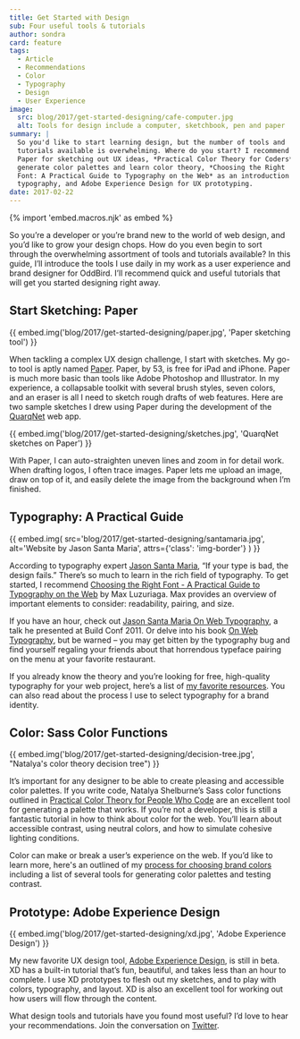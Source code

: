 ```yaml
---
title: Get Started with Design
sub: Four useful tools & tutorials
author: sondra
card: feature
tags:
  - Article
  - Recommendations
  - Color
  - Typography
  - Design
  - User Experience
image:
  src: blog/2017/get-started-designing/cafe-computer.jpg
  alt: Tools for design include a computer, sketchbook, pen and paper
summary: |
  So you'd like to start learning design, but the number of tools and
  tutorials available is overwhelming. Where do you start? I recommend
  Paper for sketching out UX ideas, *Practical Color Theory for Coders* to
  generate color palettes and learn color theory, *Choosing the Right
  Font: A Practical Guide to Typography on the Web* as an introduction to
  typography, and Adobe Experience Design for UX prototyping.
date: 2017-02-22
---
```


{% import 'embed.macros.njk' as embed %}

So you’re a developer or you’re brand new to the world of web design,
and you’d like to grow your design chops. How do you even begin to sort
through the overwhelming assortment of tools and tutorials available? In
this guide, I’ll introduce the tools I use daily in my work as a user
experience and brand designer for OddBird. I’ll recommend quick and
useful tutorials that will get you started designing right away.

## Start Sketching: Paper

{{ embed.img('blog/2017/get-started-designing/paper.jpg', 'Paper sketching tool') }}

When tackling a complex UX design challenge, I start with sketches. My
go-to tool is aptly named [Paper]. Paper, by 53, is free for iPad and
iPhone. Paper is much more basic than tools like Adobe Photoshop and
Illustrator. In my experience, a collapsable toolkit with several brush
styles, seven colors, and an eraser is all I need to sketch rough drafts
of web features. Here are two sample sketches I drew using Paper during
the development of the [QuarqNet] web app.

{{ embed.img('blog/2017/get-started-designing/sketches.jpg', 'QuarqNet sketches on Paper') }}

With Paper, I can auto-straighten uneven lines and zoom in for detail
work. When drafting logos, I often trace images. Paper lets me upload an
image, draw on top of it, and easily delete the image from the
background when I’m finished.

[Paper]: https://www.fiftythree.com/
[QuarqNet]: https://www.quarqnet.com/

## Typography: A Practical Guide

{{ embed.img(
  src='blog/2017/get-started-designing/santamaria.jpg',
  alt='Website by Jason Santa Maria',
  attrs={'class': 'img-border'}
) }}

According to typography expert [Jason Santa Maria], “If your type is
bad, the design fails.” There’s so much to learn in the rich field of
typography. To get started, I recommend [Choosing the Right Font - A
Practical Guide to Typography on the Web] by Max Luzuriaga. Max provides
an overview of important elements to consider: readability, pairing, and
size.

If you have an hour, check out [Jason Santa Maria On Web Typography], a
talk he presented at Build Conf 2011. Or delve into his book [On Web
Typography], but be warned – you may get bitten by the typography bug
and find yourself regaling your friends about that horrendous typeface
pairing on the menu at your favorite restaurant.

If you already know the theory and you’re looking for free, high-quality
typography for your web project, here’s a list of [my favorite
resources]. You can also read about the process I use to select
typography for a brand identity.

[Jason Santa Maria]: https://jasonsantamaria.com/
[Choosing the Right Font - A Practical Guide to Typography on the Web]:
  https://webdesign.tutsplus.com/articles/choosing-the-right-font-a-practical-guide-to-typography-on-the-web--webdesign-15
[Jason Santa Maria On Web Typography]: https://www.youtube.com/watch?v=ipbbbMsvTEI
[On Web Typography]: https://abookapart.com/products/on-web-typography
[my favorite resources]: /2017/01/11/typography/

## Color: Sass Color Functions

{{ embed.img('blog/2017/get-started-designing/decision-tree.jpg', "Natalya's color theory decision tree") }}

It’s important for any designer to be able to create pleasing and
accessible color palettes. If you write code, Natalya Shelburne’s Sass
color functions outlined in [Practical Color Theory for People Who Code]
are an excellent tool for generating a palette that works. If you’re not
a developer, this is still a fantastic tutorial in how to think about
color for the web. You’ll learn about accessible contrast, using neutral
colors, and how to simulate cohesive lighting conditions.

Color can make or break a user’s experience on the web. If you’d like to
learn more, here's an outlined of my [process for choosing brand colors]
including a list of several tools for generating color palettes and
testing contrast.

[Practical Color Theory for People Who Code]: https://tallys.github.io/color-theory/
[process for choosing brand colors]: /2017/01/16/color/

## Prototype: Adobe Experience Design

{{ embed.img('blog/2017/get-started-designing/xd.jpg', 'Adobe Experience Design') }}

My new favorite UX design tool, [Adobe Experience Design][1], is still
in beta. XD has a built-in tutorial that’s fun, beautiful, and takes
less than an hour to complete. I use XD prototypes to flesh out my
sketches, and to play with colors, typography, and layout. XD is also an
excellent tool for working out how users will flow through the content.

What design tools and tutorials have you found most useful? I’d love to
hear your recommendations. Join the conversation on [Twitter].

[1]: https://helpx.adobe.com/xd/how-to/web-mobile-app-ui-ux-design-basics.html
[Twitter]: https://twitter.com/oddbird
